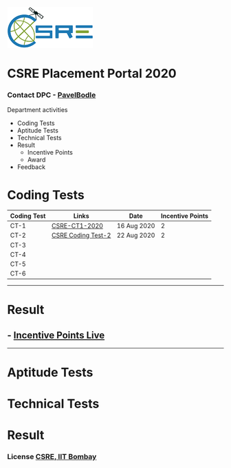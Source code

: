 
![logo](https://github.com/PavelBodle/PavelBodle.github.io/blob/master/assets/logo.png?raw=true)
# CSRE Placement Portal 2020 

### Contact DPC - [PavelBodle](https://www.linkedin.com/notifications/)

Department activities 

- Coding Tests
- Aptitude Tests
- Technical Tests
- Result
   - Incentive Points 
   - Award 
- Feedback

# Coding Tests

| Coding Test | Links |  Date | Incentive Points |
| ------ | ------ | ------ | ------ |
| CT-1 | [CSRE-CT1-2020](https://www.hackerrank.com/csre-ct1-2020) | 16 Aug 2020 | 2 |
| CT-2 | [CSRE Coding Test-2](https://www.hackerrank.com/csre-coding-test-2) | 22 Aug 2020  | 2 |
| CT-3 |  |  |  |
| CT-4 |  |  |  |
| CT-5 |  |  |  |
| CT-6 |  |  |  |

---
# Result
## - [Incentive Points Live](https://docs.google.com/spreadsheets/d/e/2PACX-1vSM1fbMXQk9M_v_jXYX6yjsobGbVr2eP-XQsaYjsbAdvrHDRNmnLl1HWB07Fdo0u7xPXkFE69bH6pTx/pubhtml)
---

# Aptitude Tests
# Technical Tests
# Result
 





### License [CSRE, IIT Bombay](https://www.csre.iitb.ac.in/)


